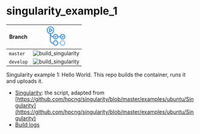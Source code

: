 # singularity_example_1

Branch   |[![GitHub Actions logo](GitHubActions.png)](https://github.com/richelbilderbeek/singularity_example_1/actions)                      
---------|------------------------------------------------------------------------------------------------------------------------------------
`master` |![build_singularity](https://github.com/richelbilderbeek/singularity_example_1/workflows/build_singularity/badge.svg?branch=master) 
`develop`|![build_singularity](https://github.com/richelbilderbeek/singularity_example_1/workflows/build_singularity/badge.svg?branch=develop)

Singularity example 1: Hello World.
This repo builds the container, runs it and uploads it.

 * [Singularity](Singularity): the script, adapted from [https://github.com/hpcng/singularity/blob/master/examples/ubuntu/Singularity](https://github.com/hpcng/singularity/blob/master/examples/ubuntu/Singularity)
 * [Build logs](https://github.com/richelbilderbeek/singularity_example_1/actions)

